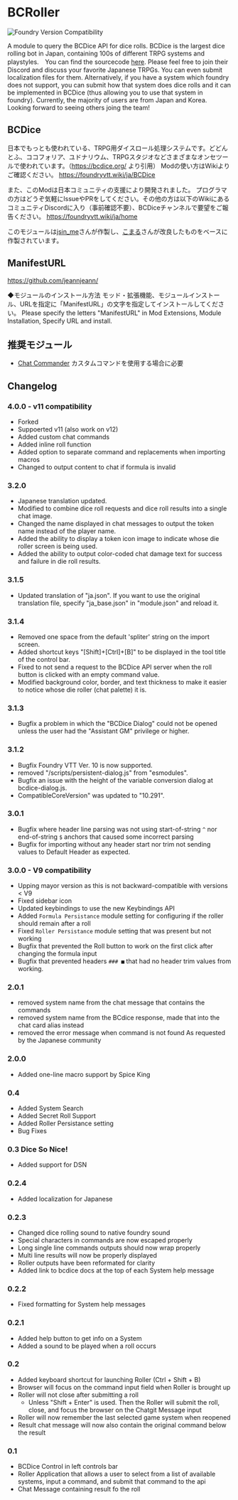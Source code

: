 # BCRoller

![Foundry Version Compatibility](https://img.shields.io/badge/Foundry-v11-informational)

A module to query the BCDice API for dice rolls. BCDice is the largest dice rolling bot in Japan, containing 100s of different TRPG systems and playstyles.　You can find the sourcecode [here](https://github.com/bcdice/BCDice). Please feel free to join their Discord and discuss your favorite Japanese TRPGs. You can even submit localization files for them.
Alternatively, if you have a system which foundry does not support, you can submit how that system does dice rolls and it can be implemented in BCDice (thus allowing you to use that system in foundry). Currently, the majority of users are from Japan and Korea. Looking forward to seeing others joing the team!

## BCDice
日本でもっとも使われている、TRPG用ダイスロール処理システムです。どどんとふ、ココフォリア、ユドナリウム、TRPGスタジオなどさまざまなオンセツールで使われています。（https://bcdice.org/ より引用）
Modの使い方はWikiよりご確認ください。
https://foundryvtt.wiki/ja/BCDice

また、このModは日本コミュニティの支援により開発されました。
プログラマの方はどうぞ気軽にIssueやPRをしてください。その他の方は以下のWikiにあるコミュニティDiscordに入り（事前確認不要）、BCDiceチャンネルで要望をご報告ください。
https://foundryvtt.wiki/ja/home

このモジュールは[jsin_me](https://github.com/jsinme/)さんが作製し、[こまる](https://x.com/komaru_5maru)さんが改良したものをベースに作製されています。

## ManifestURL
https://github.com/jeannjeann/

◆モジュールのインストール方法
モッド・拡張機能、モジュールインストール、URLを指定に「ManifestURL」の文字を指定してインストールしてください。
Please specify the letters "ManifestURL" in Mod Extensions, Module Installation, Specify URL and install.

## 推奨モジュール
- [Chat Commander](https://gitlab.com/woodentavern/foundryvtt-chat-command-lib) カスタムコマンドを使用する場合に必要

## Changelog

### 4.0.0 - v11 compatibility
- Forked
- Suppoerted v11 (also work on v12)
- Added custom chat commands
- Added inline roll function
- Added option to separate command and replacements when importing macros
- Changed to output content to chat if formula is invalid

### 3.2.0
- Japanese translation updated.
- Modified to combine dice roll requests and dice roll results into a single chat image.
- Changed the name displayed in chat messages to output the token name instead of the player name.
- Added the ability to display a token icon image to indicate whose die roller screen is being used.
- Added the ability to output color-coded chat damage text for success and failure in die roll results.

### 3.1.5
- Updated translation of "ja.json". If you want to use the original translation file, specify "ja_base.json" in "module.json" and reload it.

### 3.1.4
- Removed one space from the default 'spliter' string on the import screen.
- Added shortcut keys "[Shift]+[Ctrl]+[B]" to be displayed in the tool title of the control bar.
- Fixed to not send a request to the BCDice API server when the roll button is clicked with an empty command value.
- Modified background color, border, and text thickness to make it easier to notice whose die roller (chat palette) it is.

### 3.1.3
- Bugfix a problem in which the "BCDice Dialog" could not be opened unless the user had the "Assistant GM" privilege or higher.

### 3.1.2
- Bugfix Foundry VTT Ver. 10 is now supported.
- removed "/scripts/persistent-dialog.js" from "esmodules".
- Bugfix an issue with the height of the variable conversion dialog at bcdice-dialog.js.
- CompatibleCoreVersion" was updated to "10.291".

### 3.0.1
- Bugfix where header line parsing was not using start-of-string `^` nor end-of-string `$` anchors that caused some incorrect parsing
- Bugfix for importing without any header start nor trim not sending values to Default Header as expected.

### 3.0.0 - V9 compatibility
- Upping mayor version as this is not backward-compatible with versions < V9
- Fixed sidebar icon
- Updated keybindings to use the new Keybindings API
- Added `Formula Persistance` module setting for configuring if the roller should remain after a roll
- Fixed `Roller Persistance` module setting that was present but not working
- Bugfix that prevented the Roll button to work on the first click after changing the formula input
- Bugfix that prevented headers `### ■` that had no header trim values from working.

### 2.0.1
- removed system name from the chat message that contains the commands
- removed system name from the BCdice response, made that into the chat card alias instead
- removed the error message when command is not found
As requested by the Japanese community

### 2.0.0
- Added one-line macro support by Spice King

### 0.4
- Added System Search
- Added Secret Roll Support
- Added Roller Persistance setting
- Bug Fixes

### 0.3 Dice So Nice!
- Added support for DSN

### 0.2.4
- Added localization for Japanese

### 0.2.3
- Changed dice rolling sound to native foundry sound
- Special characters in commands are now escaped properly
- Long single line commands outputs should now wrap properly
- Multi line results will now be properly displayed
- Roller outputs have been reformated for clarity
- Added link to bcdice docs at the top of each System help message

### 0.2.2
- Fixed formatting for System help messages

### 0.2.1
- Added help button to get info on a System
- Added a sound to be played when a roll occurs

### 0.2
- Added keyboard shortcut for launching Roller (Ctrl + Shift + B)
- Browser will focus on the command input field when Roller is brought up
- Roller will not close after submitting a roll
  - Unless "Shift + Enter" is used. Then the Roller will submit the roll, close, and focus the browser on the Chatgit Message input
- Roller will now remember the last selected game system when reopened
- Result chat message will now also contain the original command below the result

### 0.1
- BCDice Control in left controls bar
- Roller Application that allows a user to select from a list of available systems, input a command, and submit that command to the api
- Chat Message containing result fo the roll

